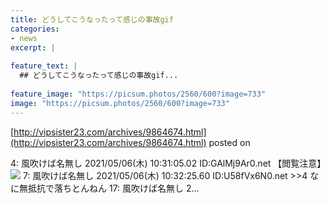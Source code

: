 ```yaml
---
title: どうしてこうなったって感じの事故gif
categories:
- news
excerpt: |
  
feature_text: |
  ## どうしてこうなったって感じの事故gif...
  
feature_image: "https://picsum.photos/2560/600?image=733"
image: "https://picsum.photos/2560/600?image=733"
---
```


[http://vipsister23.com/archives/9864674.html](http://vipsister23.com/archives/9864674.html)
posted on 

<!--more-->

4: 風吹けば名無し 2021/05/06(木) 10:31:05.02 ID:GAlMj9Ar0.net 【閲覧注意】![](https://livedoor.blogimg.jp/vipsister23/imgs/0/5/0542bd3b.gif) 7: 風吹けば名無し 2021/05/06(木) 10:32:25.60 ID:U58fVx6N0.net &gt;&gt;4 なに無抵抗で落ちとんねん 17: 風吹けば名無し 2...

